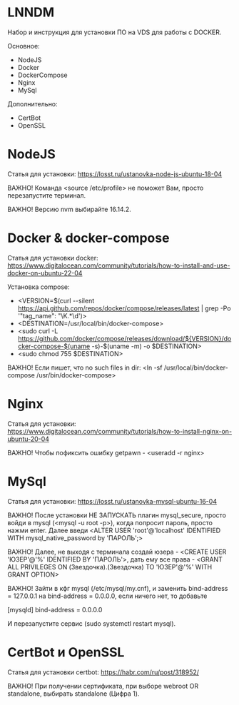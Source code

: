 # LNNDM
Набор и инструкция для установки ПО на VDS для работы с DOCKER.

Основное:
- NodeJS
- Docker
- DockerCompose
- Nginx
- MySql

Дополнительно:
- CertBot
- OpenSSL
# NodeJS
Статья для установки: https://losst.ru/ustanovka-node-js-ubuntu-18-04

ВАЖНО! Команда <source /etc/profile> не поможет Вам, просто перезапустите терминал.

ВАЖНО! Версию nvm выбирайте 16.14.2.
# Docker & docker-compose
Статья для установки docker: https://www.digitalocean.com/community/tutorials/how-to-install-and-use-docker-on-ubuntu-22-04

Установка compose:
- <VERSION=$(curl --silent https://api.github.com/repos/docker/compose/releases/latest | grep -Po '"tag_name": "\K.*\d')>
- <DESTINATION=/usr/local/bin/docker-compose>
- <sudo curl -L https://github.com/docker/compose/releases/download/${VERSION}/docker-compose-$(uname -s)-$(uname -m) -o $DESTINATION>
- <sudo chmod 755 $DESTINATION>

ВАЖНО! Если пишет, что no such files in dir: <ln -sf /usr/local/bin/docker-compose /usr/bin/docker-compose>

# Nginx
Статья для установки: https://www.digitalocean.com/community/tutorials/how-to-install-nginx-on-ubuntu-20-04

ВАЖНО! Чтобы пофиксить ошибку getpawn - <useradd -r nginx>
# MySql
Статья для установки: https://losst.ru/ustanovka-mysql-ubuntu-16-04

ВАЖНО! После установки НЕ ЗАПУСКАТЬ плагин mysql_secure, просто войди в mysql (<mysql -u root -p>), когда попросит пароль, просто нажми enter. Далее введи <ALTER USER 'root'@'localhost' IDENTIFIED WITH mysql_native_password by 'ПАРОЛЬ';>
  
ВАЖНО! Далее, не выходя с терминала создай юзера - <CREATE USER 'ЮЗЕР'@'%' IDENTIFIED BY 'ПАРОЛЬ'>, дать ему все права - <GRANT ALL PRIVILEGES ON (Звездочка).(Звездочка) TO 'ЮЗЕР'@'%' WITH GRANT OPTION>
  
ВАЖНО! Зайти в кфг mysql (/etc/mysql/my.cnf), и заменить bind-address = 127.0.0.1 на bind-address = 0.0.0.0, если ничего нет, то добавьте
  
[mysqld]
bind-address = 0.0.0.0

И перезапустите сервис (sudo systemctl restart mysql).
# CertBot и OpenSSL
Статья для установки certbot: https://habr.com/ru/post/318952/
  
ВАЖНО! При получении сертификата, при выборе webroot OR standalone, выбирать standalone (Цифра 1).
